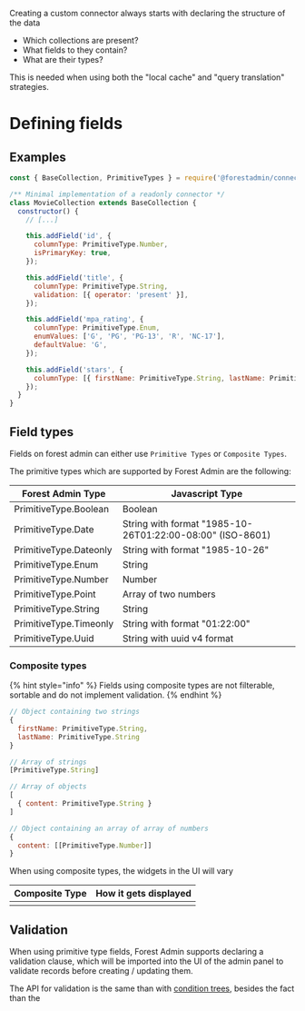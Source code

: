 Creating a custom connector always starts with declaring the structure of the data

- Which collections are present?
- What fields to they contain?
- What are their types?

This is needed when using both the "local cache" and "query translation" strategies.

# Defining fields

## Examples

```javascript
const { BaseCollection, PrimitiveTypes } = require('@forestadmin/connector-toolkit');

/** Minimal implementation of a readonly connector */
class MovieCollection extends BaseCollection {
  constructor() {
    // [...]

    this.addField('id', {
      columnType: PrimitiveType.Number,
      isPrimaryKey: true,
    });

    this.addField('title', {
      columnType: PrimitiveType.String,
      validation: [{ operator: 'present' }],
    });

    this.addField('mpa_rating', {
      columnType: PrimitiveType.Enum,
      enumValues: ['G', 'PG', 'PG-13', 'R', 'NC-17'],
      defaultValue: 'G',
    });

    this.addField('stars', {
      columnType: [{ firstName: PrimitiveType.String, lastName: PrimitiveType.String }],
    });
  }
}
```

## Field types

Fields on forest admin can either use `Primitive Types` or `Composite Types`.

The primitive types which are supported by Forest Admin are the following:

| Forest Admin Type      | Javascript Type                                           |
| ---------------------- | --------------------------------------------------------- |
| PrimitiveType.Boolean  | Boolean                                                   |
| PrimitiveType.Date     | String with format "1985-10-26T01:22:00-08:00" (ISO-8601) |
| PrimitiveType.Dateonly | String with format "1985-10-26"                           |
| PrimitiveType.Enum     | String                                                    |
| PrimitiveType.Number   | Number                                                    |
| PrimitiveType.Point    | Array of two numbers                                      |
| PrimitiveType.String   | String                                                    |
| PrimitiveType.Timeonly | String with format "01:22:00"                             |
| PrimitiveType.Uuid     | String with uuid v4 format                                |

### Composite types

{% hint style="info" %}
Fields using composite types are not filterable, sortable and do not implement validation.
{% endhint %}

```javascript
// Object containing two strings
{
  firstName: PrimitiveType.String,
  lastName: PrimitiveType.String
}

// Array of strings
[PrimitiveType.String]

// Array of objects
[
  { content: PrimitiveType.String }
]

// Object containing an array of array of numbers
{
  content: [[PrimitiveType.Number]]
}
```

When using composite types, the widgets in the UI will vary

| Composite Type | How it gets displayed |
| -------------- | --------------------- |
|                |                       |

## Validation

When using primitive type fields, Forest Admin supports declaring a validation clause, which will be imported into the UI of the admin panel to validate records before creating / updating them.

The API for validation is the same than with [condition trees](../custom/query-translation/filters.md#condition-trees), besides the fact than the
